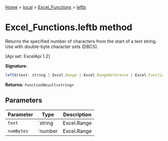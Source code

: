 [Home](./index) &gt; [local](local.md) &gt; [Excel\_Functions](local.excel_functions.md) &gt; [leftb](local.excel_functions.leftb.md)

# Excel\_Functions.leftb method

Returns the specified number of characters from the start of a text string. Use with double-byte character sets (DBCS). 

 \[Api set: ExcelApi 1.2\]

**Signature:**
```javascript
leftb(text: string | Excel.Range | Excel.RangeReference | Excel.FunctionResult<any>, numBytes?: number | Excel.Range | Excel.RangeReference | Excel.FunctionResult<any>): FunctionResult<string>;
```
**Returns:** `FunctionResult<string>`

## Parameters

|  Parameter | Type | Description |
|  --- | --- | --- |
|  `text` | `string | Excel.Range | Excel.RangeReference | Excel.FunctionResult<any>` |  |
|  `numBytes` | `number | Excel.Range | Excel.RangeReference | Excel.FunctionResult<any>` |  |

